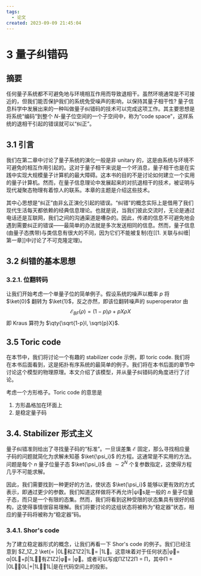 ```yaml
---
tags:
  - 论文
created: 2023-09-09 21:45:04
---
```

# 3 量子纠错码

## 摘要

任何量子系统都不可避免地与环境相互作用而导致退相干。虽然环境通常是不可接近的，但我们能否保护我们的系统免受噪声的影响，以保持其量子相干性? 量子信息科学中发展出来的一种叫做量子纠错码的技术可以完成这项工作。其主要思想是将系统“编码”到整个 $N$-量子位空间的一个子空间中，称为“code space”，这样系统的退相干引起的错误就可以“纠正”。

## 3.1 引言

我们在第二章中讨论了量子系统的演化一般是非 unitary 的，这是由系统与环境不可避免的相互作用引起的。这对于量子相干来说是一个坏消息，量子相干也是在实践中实现大规模量子计算机的最大障碍。这本书的目的不是讨论如何建立一个实用的量子计算机。然而，在量子信息理论中发展起来的对抗退相干的技术，被证明与现代凝聚态物理有着惊人的联系。本章的主题是介绍这些技术。

其中心思想是“纠正”由非幺正演化引起的错误。“纠错”的概念实际上是借用了我们现代生活每天都依赖的经典信息理论。也就是说，当我们彼此交流时，无论是通过电话还是互联网，我们之间的沟通渠道是嘈杂的。因此，传递的信息不可避免地会遇到需要纠正的错误——最简单的办法就是多次发送相同的信息。然而，量子信息(由量子态携带)与类信息有很大的不同，因为它们不能被复制(在[[1. 关联与纠缠|第一章]]中讨论了不可克隆定理)。

## 3.2 纠错的基本思想

### 3.2.1. 位翻转码

让我们开始考虑一个单量子位的简单例子。假设系统的噪声以概率 $p$ 将 $\ket{0}$ 翻转为 $\ket{1}$，反之亦然，即该位翻转噪声的 superoperator 由
$$
\mathscr{E}_{BF}(\rho) = (1-p)\rho + pX\rho X\tag{3.1}
$$
即 Kraus 算符为 $\qty{\sqrt{1-p}I, \sqrt{p}X}$.

## 3.5 Toric code

在本节中，我们将讨论一个有趣的 stabilizer code 示例，即 toric code. 我们将在本书后面看到，这是拓扑有序系统的最简单的例子。我们将在本书后面的章节中讨论这个模型的物理原理。本文介绍了该模型，并从量子纠错码的角度进行了讨论。

考虑一个方形格子。Toric code 的意思是
1. 方形晶格加在环面上
2. 是稳定量子码

## 3.4. Stabilizer 形式主义

量子纠错准则给出了寻找量子码的“标准”。一旦误差集 $\mathcal{E}$ 固定，那么寻找相应量子码的问题就简化为求解未知基 $\ket{\psi_i}$ 的方程。这通常是不实用的方法。问题是每个 $n$ 量子位量子态 $\ket{\psi_i}$ 由 $\sim 2^N$ 个复参数指定，这使得方程几乎不可能求解。

因此，我们需要找到一种更好的方法，使状态 $\ket{\psi_i}$ 能够以更有效的方式表示，即通过更少的参数。我们知道这样做将不再允许|ψis是一般的 $n$ 量子位量子态，而只是一个有限的态集。然而，我们将看到这种受限的状态集具有很好的结构，这使得事情很容易理解。我们将要讨论的这组状态将被称为“稳定器”状态，相应的量子码将被称为“稳定器”码。

### 3.4.1. Shor's code

为了建立稳定器形式的概念，让我们再看一下 Shor's code 的例子。我们已经注意到 $Z_1Z_2 \ket{= |0L和Z1Z2|1L= |1L。这意味着对于任何状态|φ= α|0L+β|1L，有Z1Z2|φ= |φ。或者可以写成ΠZ1Z2Π = Π，其中Π = |0L0L|+|1L1L|是在代码空间上的投影。